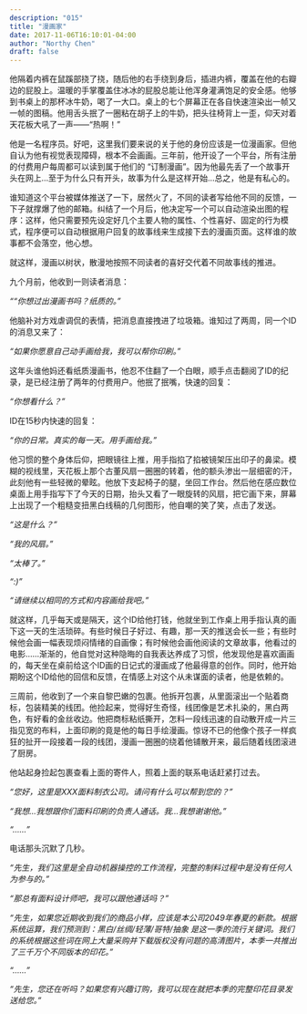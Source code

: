 ```yaml
---
description: "015"
title: "漫画家"
date: 2017-11-06T16:10:01-04:00
author: "Northy Chen"
draft: false
---
```

他隔着内裤在鼠蹊部挠了挠，随后他的右手绕到身后，插进内裤，覆盖在他的右瓣边的屁股上。温暖的手掌覆盖住冰冰的屁股总能让他浑身灌满饱足的安全感。他够到书桌上的那杯冰牛奶，喝了一大口。桌上的七个屏幕正在各自快速渲染出一帧又一帧的图稿。他用舌头抿了一圈粘在胡子上的牛奶，把头往椅背上一歪，仰天对着天花板大吼了一声——“热啊！”

他是一名程序员。好吧，这里我们要来说的关于他的身份应该是一位漫画家。但他自认为他有视觉表现障碍，根本不会画画。三年前，他开设了一个平台，所有注册的付费用户每周都可以读到属于他们的 “订制漫画”。因为他最先丢了一个故事开头在网上…至于为什么只有开头，故事为什么是这样开始…总之，他是有私心的。

谁知道这个平台被媒体推送了一下，居然火了，不同的读者写给他不同的反馈，一下子就撑爆了他的邮箱。纠结了一个月后，他决定写一个可以自动渲染出图的程序：这样，他只需要预先设定好几个主要人物的属性、个性喜好、固定的行为模式，程序便可以自动根据用户回复的故事线来生成接下去的漫画页面。这样谁的故事都不会落空，他心想。

就这样，漫画以树状，散漫地按照不同读者的喜好交代着不同故事线的推进。

九个月前，他收到一则读者消息：

*““你想过出漫画书吗？纸质的。”*

他脑补对方戏虐调侃的表情，把消息直接拽进了垃圾箱。谁知过了两周，同一个ID的消息又来了：

*“如果你愿意自己动手画给我，我可以帮你印刷。”*

这年头谁他妈还看纸质漫画书，他忍不住翻了一个白眼，顺手点击翻阅了ID的纪录，是已经注册了两年的付费用户。他抿了抿嘴，快速的回复：

*“你想看什么？”*

ID在15秒内快速的回复：

*“你的日常。真实的每一天。用手画给我。”*

他习惯的整个身体后仰，把眼镜往上推，用手指掐了掐被镜架压出印子的鼻梁。模糊的视线里，天花板上那个古董风扇一圈圈的转着，他的额头渗出一层细密的汗，此刻他有一些轻微的晕眩。他放下支起椅子的腿，坐回工作台。然后他在感应数位桌面上用手指写下了今天的日期，抬头又看了一眼旋转的风扇，把它画下来，屏幕上出现了一个粗糙变扭黑白线稿的几何图形，他自嘲的笑了笑，点击了发送。

*“这是什么？”*

*“我的风扇。”*

*“太棒了。”*

*“:)”*

*“请继续以相同的方式和内容画给我吧。”*

就这样，几乎每天或是隔天，这个ID给他打钱，他就坐到工作桌上用手指认真的画下这一天的生活琐碎。有些时候日子好过、有趣，那一天的推送会长一些；有些时候他会画一幅表现烦闷情绪的自画像；有时候他会画他阅读的文章故事，他看过的电影……渐渐的，他自觉对这种隐晦的自我表达养成了习惯，他发现他是喜欢画画的，每天坐在桌前给这个ID画的日记式的漫画成了他最得意的创作。同时，他开始期盼这个ID给他的回信和反馈，在情感上对这个从未谋面的读者，他是依赖的。

三周前，他收到了一个来自黎巴嫩的包裹。他拆开包裹，从里面滚出一个贴着商标，包装精美的线团。他捡起来，觉得好生奇怪，线团像是艺术扎染的，黑白两色，有好看的金丝收边。他把商标粘纸撕开，怎料一段线迅速的自动散开成一片三指见宽的布料，上面印刷的竟是他的每日手绘漫画。惊讶不已的他像个孩子一样疯狂的扯开一段接着一段的线团，漫画一圈圈的绕着他铺散开来，最后随着线团滚进了厨房。

他站起身捡起包裹查看上面的寄件人，照着上面的联系电话赶紧打过去。

*“您好，这里是XXX面料制衣公司。请问有什么可以帮到您的？”*

*“我想...我想跟你们面料印刷的负责人通话。我…我想谢谢他。”*

*“……”*

电话那头沉默了几秒。

*“先生，我们这里是全自动机器操控的工作流程，完整的制料过程中是没有任何人为参与的。”*

*“那总有面料设计师吧，我可以跟他通话吗？”*

*“先生，如果您近期收到我们的商品小样，应该是本公司2049年春夏的新款。根据系统运算，我们预测到：黑白/丝绸/轻薄/哥特/抽象 是这一季的流行关键词。我们的系统根据这些词在网上大量采购并下载版权没有问题的高清图片，本季一共推出了三千万个不同版本的印花。”*

*“……”*

*“先生，您还在听吗？如果您有兴趣订购，我可以现在就把本季的完整印花目录发送给您。”*
